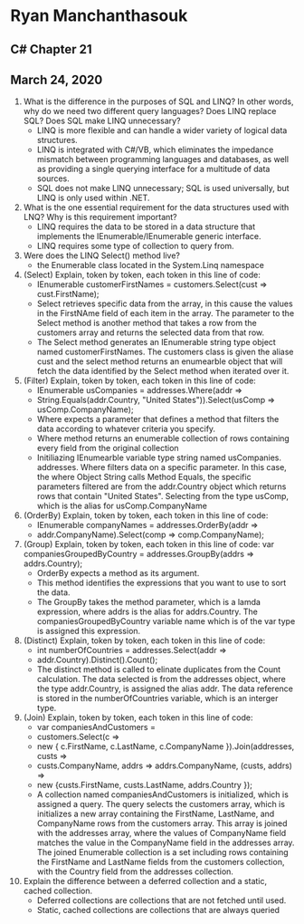 # Ryan Manchanthasouk
## C# Chapter 21
## March 24, 2020
1. What is the difference in the purposes of SQL and LINQ? In other words, why do we need two different query languages? Does LINQ replace SQL? Does SQL make LINQ unnecessary?
    - LINQ is more flexible and can handle a wider variety of logical data structures.
    - LINQ is integrated with C#/VB, which eliminates the impedance mismatch between programming languages and databases, as well as providing a single querying interface for a multitude of data sources.
    - SQL does not make LINQ unnecessary; SQL is used universally, but LINQ is only used within .NET.  
1. What is the one essential requirement for the data structures used with LNQ? Why is this requirement important?
    - LINQ requires the data to be stored in a data structure that implements the IEnumerable/IEnumerable generic interface.  
    - LINQ requires some type of collection to query from.
1. Were does the LINQ Select() method live?
    - the Enumerable class located in the System.Linq namespace
1. (Select) Explain, token by token, each token in this line of code:
    - IEnumerable<string> customerFirstNames = customers.Select(cust => cust.FirstName);
    - Select retrieves specific data from the array, in this cause the values in the FirstNAme field of each item in the array.  The parameter to the Select method is another method that takes a row from the customers array and returns the selected data from that row.
    - The Select method generates an IEnumerable string type object named customerFirstNames.  The customers class is given the aliase cust and the select method returns an enumearble object that will fetch the data identified by the Select method when iterated over it.
1. (Filter) Explain, token by token, each token in this line of code:
    - IEnumerable<string> usCompanies = addresses.Where(addr =>
    - String.Equals(addr.Country, "United States")).Select(usComp => usComp.CompanyName);
    - Where expects a parameter that defines a method that filters the data according to whatever criteria you specify.
    - Where method returns an enumerable collection of rows containing every field from the original collection
    - Initiliazing IEnumearble variable type string named usCompanies.  addresses. Where filters data on a specific parameter.  In this case, the where Object String calls Method Equals, the specific parameters filtered are from the addr.Country object which returns rows that contain "United States".  Selecting from the type usComp, which is the alias for usComp.CompanyName
1. (OrderBy) Explain, token by token, each token in this line of code:
    - IEnumerable<string> companyNames = addresses.OrderBy(addr =>
    - addr.CompanyName).Select(comp => comp.CompanyName);
1. (Group) Explain, token by token, each token in this line of code:
var companiesGroupedByCountry = addresses.GroupBy(addrs => addrs.Country);
    - OrderBy expects a method as its argument.
    - This method identifies the expressions that you want to use to sort the data.
    - The GroupBy takes the method parameter, which is a lamda expression, where addrs is the alias for addrs.Country.  The companiesGroupedByCountry variable name which is of the var type is assigned this expression.
1. (Distinct) Explain, token by token, each token in this line of code:
    - int numberOfCountries = addresses.Select(addr =>
    - addr.Country).Distinct().Count();
    - The distinct method is called to elinate duplicates from the Count calculation.  The data selected is from the addresses object, where the type addr.Country, is assigned the alias addr.  The data reference is stored in the numberOfCountries variable, which is an interger type.
1. (Join) Explain, token by token, each token in this line of code:
    - var companiesAndCustomers =
    - customers.Select(c =>
    - new { c.FirstName, c.LastName, c.CompanyName }).Join(addresses, custs =>
    - custs.CompanyName, addrs => addrs.CompanyName, (custs, addrs) =>
    - new {custs.FirstName, custs.LastName, addrs.Country });
    - A collection named companiesAndCustomers is initialized, which is assigned a query.  The query selects the customers array, which is initializes a new array containing the FirstName, LastName, and CompanyName rows from the customers array.  This array is joined with the addresses array, where the values of CompanyName field matches the value in the CompanyName field in the addresses array.  The joined Enumerable collection is a set including rows containing the FirstName and LastName fields from the customers collection, with the Country field from the addresses collection.
1. Explain the difference between a deferred collection and a static, cached collection.
    - Deferred collections are collections that are not fetched until used.
    - Static, cached collections are collections that are always queried
